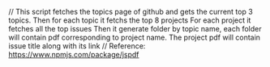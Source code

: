 // This script fetches the topics page of github and gets the current top 3 topics. Then for each topic it fetchs the top 8 projects For each project it fetches all the top issues Then it generate folder by topic name, each folder will contain pdf corresponding to project name. The project pdf will contain issue title along with its link
// Reference: https://www.npmjs.com/package/jspdf
